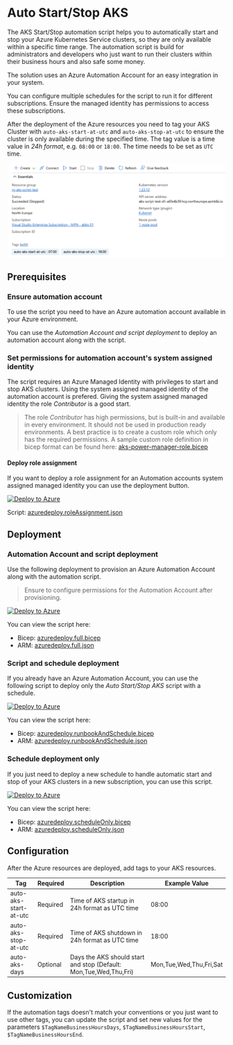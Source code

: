 # Auto Start/Stop AKS

The AKS Start/Stop automation script helps you to automatically start and stop your Azure Kubernetes Service clusters, so they are only available within a specific time range. The automation script is build for administrators and developers who just want to run their clusters within their business hours and also safe some money.

The solution uses an Azure Automation Account for an easy integration in your system.

You can configure multiple schedules for the script to run it for different subscriptions. Ensure the managed identity has permissions to access these subscriptions.

After the deployment of the Azure resources you need to tag your AKS Cluster with `auto-aks-start-at-utc` and `auto-aks-stop-at-utc` to ensure the cluster is only available during the specified time. The tag value is a time value in *24h format*, e.g. `08:00` or `18:00`. The time needs to be set as `UTC` time.

![AKS resource tags](static/k8s-resource-tagging.png)

## Prerequisites

### Ensure automation account

To use the script you need to have an Azure automation account available in your Azure environment.

You can use the *Automation Account and script deployment* to deploy an automation account along with the script.

### Set permissions for automation account's system assigned identity

The script requires an Azure Managed Identity with privileges to start and stop AKS clusters. Using the system assigned managed identity of the automation account is prefered. Giving the system assigned managed identity the role *Contributor* is a good start.

> The role *Contributor* has high permissions, but is built-in and available in every environment. It should not be used in production ready environments. A best practice is to create a custom role which only has the required permissions. A sample custom role definition in bicep format can be found here: [aks-power-manager-role.bicep](aks-power-manager-role.bicep)

#### Deploy role assignment

If you want to deploy a role assignment for an Automation accounts system assigned managed identity you can use the deployment button.

[![Deploy to Azure](https://aka.ms/deploytoazurebutton)](https://portal.azure.com/#create/Microsoft.Template/uri/https%3A%2F%2Fraw.githubusercontent.com%2Fdaniellindemann%2Fazure-automation%2Fmain%2Faks-start-stop%2Fazuredeploy.roleAssignment.json)

Script: [azuredeploy.roleAssignment.json](azuredeploy.roleAssignment.json)

## Deployment

### Automation Account and script deployment

Use the following deployment to provision an Azure Automation Account along with the automation script.

> Ensure to configure permissions for the Automation Account after provisioning.

[![Deploy to Azure](https://aka.ms/deploytoazurebutton)](https://portal.azure.com/#create/Microsoft.Template/uri/https%3A%2F%2Fraw.githubusercontent.com%2Fdaniellindemann%2Fazure-automation%2Fmain%2Faks-start-stop%2Fazuredeploy.full.json)

You can view the script here:

- Bicep: [azuredeploy.full.bicep](azuredeploy.full.bicep)
- ARM: [azuredeploy.full.json](azuredeploy.full.json)

### Script and schedule deployment

If you already have an Azure Automation Account, you can use the following script to deploy only the *Auto Start/Stop AKS* script with a schedule.

[![Deploy to Azure](https://aka.ms/deploytoazurebutton)](https://portal.azure.com/#create/Microsoft.Template/uri/https%3A%2F%2Fraw.githubusercontent.com%2Fdaniellindemann%2Fazure-automation%2Fmain%2Faks-start-stop%2Fazuredeploy.runbookAndSchedule.json)

You can view the script here:

- Bicep: [azuredeploy.runbookAndSchedule.bicep](azuredeploy.runbookAndSchedule.bicep)
- ARM: [azuredeploy.runbookAndSchedule.json](azuredeploy.runbookAndSchedule.json)

### Schedule deployment only

If you just need to deploy a new schedule to handle automatic start and stop of your AKS clusters in a new subscription, you can use this script.

[![Deploy to Azure](https://aka.ms/deploytoazurebutton)](https://portal.azure.com/#create/Microsoft.Template/uri/https%3A%2F%2Fraw.githubusercontent.com%2Fdaniellindemann%2Fazure-automation%2Fmain%2Faks-start-stop%2Fazuredeploy.scheduleOnly.json)

You can view the script here:

- Bicep: [azuredeploy.scheduleOnly.bicep](azuredeploy.scheduleOnly.bicep)
- ARM: [azuredeploy.scheduleOnly.json](azuredeploy.scheduleOnly.json)

## Configuration

After the Azure resources are deployed, add tags to your AKS resources.

| Tag | Required | Description | Example Value |
|-----|----------|-------------|---------------|
| auto-aks-start-at-utc | Required | Time of AKS startup in 24h format as UTC time | 08:00 | 
| auto-aks-stop-at-utc | Required | Time of AKS shutdown in 24h format as UTC time | 18:00 |
| auto-aks-days | Optional | Days the AKS should start and stop (Default: Mon,Tue,Wed,Thu,Fri) | Mon,Tue,Wed,Thu,Fri,Sat |

## Customization

If the automation tags doesn't match your conventions or you just want to use other tags, you can update the script and set new values for the parameters `$TagNameBusinessHoursDays`, `$TagNameBusinessHoursStart`, `$TagNameBusinessHoursEnd`.
